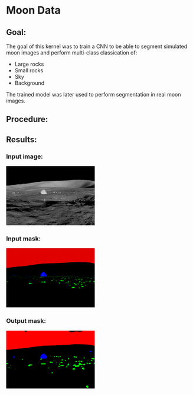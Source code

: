 # Moon Data

## Goal:
The goal of this kernel was to train a CNN to be able to segment simulated moon images and perform multi-class classication of:
* Large rocks
* Small rocks
* Sky
* Background

The trained model was later used to perform segmentation in real moon images.

## Procedure:



## Results:

### Input image:

<img src="Data/render0001.png" width="240">

### Input mask:

<img src="Data/ground0001.png" width="240">

### Output mask:

<img src="Outputs/out_render0001.png" width="240">
